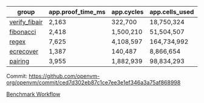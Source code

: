 | group | app.proof_time_ms | app.cycles | app.cells_used | leaf.proof_time_ms | leaf.cycles | leaf.cells_used |
| -- | -- | -- | -- | -- | -- | -- |
| [verify_fibair](https://github.com/openvm-org/openvm/blob/benchmark-results/benchmarks-pr/2030/verify_fibair-ced7d302eb87c1ce7ee3e1ef346a3a75af868998.md) | 2,163 |  322,700 |  18,750,324 |- | - | - |
| [fibonacci](https://github.com/openvm-org/openvm/blob/benchmark-results/benchmarks-pr/2030/fibonacci-ced7d302eb87c1ce7ee3e1ef346a3a75af868998.md) | 2,418 |  1,500,210 |  51,504,507 |- | - | - |
| [regex](https://github.com/openvm-org/openvm/blob/benchmark-results/benchmarks-pr/2030/regex-ced7d302eb87c1ce7ee3e1ef346a3a75af868998.md) | 7,625 |  4,108,597 |  164,734,992 |- | - | - |
| [ecrecover](https://github.com/openvm-org/openvm/blob/benchmark-results/benchmarks-pr/2030/ecrecover-ced7d302eb87c1ce7ee3e1ef346a3a75af868998.md) | 1,387 |  140,487 |  8,866,654 |- | - | - |
| [pairing](https://github.com/openvm-org/openvm/blob/benchmark-results/benchmarks-pr/2030/pairing-ced7d302eb87c1ce7ee3e1ef346a3a75af868998.md) | 3,955 |  1,882,939 |  98,834,293 |- | - | - |


Commit: https://github.com/openvm-org/openvm/commit/ced7d302eb87c1ce7ee3e1ef346a3a75af868998

[Benchmark Workflow](https://github.com/openvm-org/openvm/actions/runs/17136711534)

